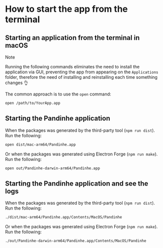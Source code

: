 # How to start the app from the terminal

## Starting an application from the terminal in macOS

> [!NOTE]
> Running the following commands eliminates the need to install the application via GUI, preventing the app from appearing on the `Applications` folder, therefore the need of installing and reinstalling each time something changes 👌

The common approach is to use the `open` command:

```bash
open /path/to/YourApp.app
```

## Starting the Pandinhe application

When the packages was generated by the third-party tool (`npm run dist`). Run the following:

```bash
open dist/mac-arm64/Pandinhe.app
```

Or when the packages was generated using Electron Forge (`npm run make`). Run the following:

```bash
open out/Pandinhe-darwin-arm64/Pandinhe.app 
```

## Starting the Pandinhe application and see the logs

When the packages was generated by the third-party tool (`npm run dist`). Run the following:

```bash
./dist/mac-arm64/Pandinhe.app/Contents/MacOS/Pandinhe 
```

Or when the packages was generated using Electron Forge (`npm run make`). Run the following:

```bash
./out/Pandinhe-darwin-arm64/Pandinhe.app/Contents/MacOS/Pandinhe
```